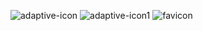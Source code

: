 ![adaptive-icon](https://user-images.githubusercontent.com/107546993/173803621-36bfcdfd-3ae2-4353-830f-b0876870bf2f.png)
![adaptive-icon1](https://user-images.githubusercontent.com/107546993/173805011-34298770-94b7-4eab-9466-128cbd71686b.png)
![favicon](https://user-images.githubusercontent.com/107546993/173807964-38efc719-8d20-480e-a28b-f273fadcbbcc.png)
